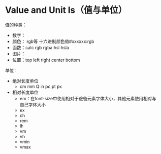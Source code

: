 # Value and Unit ls（值与单位）

值的种类：
- 数字：<number> <precent>
- 颜色：<color> rgb等 十六进制颜色值#xxxxxx:rgb
- 函数：calc rgb rgba hsl hsla
- 图片：<imags>
- 位置：top left right center bottom

单位：
- 绝对长度单位
  - cm mm Q in pc pt px
- 相对长度单位
  - em：在font-size中使用相对于爸爸元素字体大小，其他元素使用相对与自己字体大小
  - ex
  - ch
  - rem
  - lh
  - vm
  - vh
  - vmin
  - vmax

